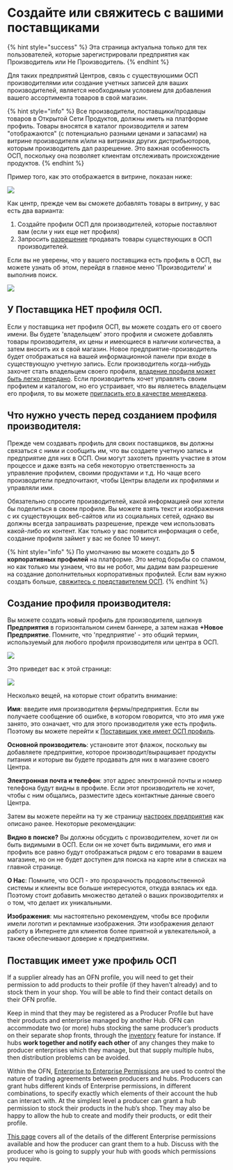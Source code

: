 # Создайте или свяжитесь с вашими поставщиками

{% hint style="success" %}
Эта страница актуальна только для тех пользователей, которые зарегистрировали предприятия как Производитель или Не Производитель.
{% endhint %}

Для таких предприятий Центров, связь с существуюшими ОСП производителями или создание учетных записей для ваших производителей, является необходимым условием для добавления вашего ассортимента товаров в свой магазин.

{% hint style="info" %}
Все производители, поставщики/продавцы товаров в Открытой Сети Продуктов, должны иметь на платформе профиль. Товары вносятся в каталог производителя и затем "отображаются" \(с потенциально разными ценами и запасами\) на витрине производителя и/или на витринах других дистрибьюторов, которым производитель дал разрешение. Это важная особенность ОСП, поскольку она позволяет клиентам отслеживать происхождение продуктов.
{% endhint %}

Пример того, как это отображается в витрине, показан ниже:

![](../../.gitbook/assets/producernote.png)

Как центр, прежде чем вы сможете добавлять товары в витрину, у вас есть два варианта:

1. Создайте профили ОСП для производителей, которые поставляют вам \(если у них еще нет профиля\)
2. Запросить [разрешение](enterprise-to-enterprise-permissions-e2es.md) продавать товары существующих в ОСП производителей.

Если вы не уверены, что у вашего поставщика есть профиль в ОСП, вы можете узнать об этом, перейдя в главное меню 'Производители' и выполнив поиск.

![](../../.gitbook/assets/searchproducer.jpg)

## У Поставщика НЕТ профиля ОСП.

Если у поставщика нет профиля ОСП, вы можете создать его от своего имени. Вы будете 'владельцем' этого профиля и сможете добавлять товары производителя, их цены и имеющиеся в наличии количества, а затем вносить их в свой магазин. Новое предприятие-производитель будет отображаться на вашей информационной панели при входе в существующую учетную запись. Если производитель когда-нибудь захочет стать владельцем своего профиля, [владение профиля может быть легко передано](transfer-ownership.md). Если производитель хочет управлять своим профилем и каталогом, но его устраивает, что вы являетесь владельцем его профиля, то вы можете [пригласить его в качестве менеджера](enterprise-settings.md#users).

## Что нужно учесть перед созданием профиля производителя:

Прежде чем создавать профиль для своих поставщиков, вы должны связаться с ними и сообщить им, что вы создаете учетную запись и предприятие для них в ОСП. Они могут захотеть принять участие в этом процессе и даже взять на себя некоторую ответственность за управление профилем, своими продуктами и т.д. Но чаще всего производители предпочитают, чтобы Центры владели их профилями и управляли ими.

Обязательно спросите производителей, какой информацией они хотели бы поделиться в своем профиле. Вы можете взять текст и изображения с их существующих веб-сайтов или из социальных сетей, однако вы должны всегда запрашивать разрешение, прежде чем использовать какой-либо их контент. Как только у вас появится информация о себе, создание профиля займет у вас не более 10 минут.

{% hint style="info" %}
По умолчанию вы можете создать до **5 корпоративных профилей** на платформе. Это метод борьбы со спамом, но как только мы узнаем, что вы не робот, мы дадим вам разрешение на создание дополнительных корпоративных профилей. Если вам нужно создать больше, [свяжитесь с представителем ОСП](https://about.openfoodnetwork.ru/contact/).
{% endhint %}

## Создание профиля производителя:

Вы можете создать новый профиль для производителя, щелкнув **Предприятия** в горизонтальном синем баннере, а затем нажав **+Новое Предприятие**. Помните, что 'предприятие' - это общий термин, используемый для любого профиля производителя или центра в ОСП.

![](../../.gitbook/assets/new-enterprise.png)

Это приведет вас к этой странице:

![](../../.gitbook/assets/newenterprise.jpg)

Несколько вещей, на которые стоит обратить внимание:

**Имя**: введите имя производителя фермы/предприятия. Если вы получаете сообщение об ошибке, в котором говорится, что это имя уже занято, это означает, что для этого производителя уже есть профиль. Поэтому вы можете перейти к [Поставищик уже имеет ОСП профиль](create-or-connect-with-your-supplying-producers.md#postavshik-imeet-uzhe-profil-osp).

**Основной производитель**: установите этот флажок, поскольку вы добавляете предприятие, которое производит/выращивает продукты питания и которые вы будете продавать для них в магазине своего Центра.

**Электронная почта и телефон**: этот адрес электронной почты и номер телефона будут видны в профиле. Если этот производитель не хочет, чтобы с ним общались, разместите здесь контактные данные своего Центра.

Затем вы можете перейти на ту же страницу [настроек предприятия](enterprise-settings.md) как описано ранее. Некоторые рекомендации:

**Видно в поиске?** Вы должны обсудить с производителем, хочет ли он быть видимыми в ОСП. Если он не хочет быть видимыми, его имя и профиль все равно будут отображаться рядом с его товарами в вашем магазине, но он не будет доступен для поиска на карте или в списках на главной странице.

**О Нас**: Помните, что ОСП - это прозрачность продовольственной системы и клиенты все больше интересуются, откуда взялась их еда. Поэтому стоит добавить множество деталей о ваших производителях и о том, что делает их уникальными.

**Изображения**: мы настоятельно рекомендуем, чтобы все профили имели логотип и рекламные изображения. Эти изображения делают работу в Интернете для клиентов более приятной и увлекательной, а также обеспечивают доверие к предприятиям.

## Поставщик имеет уже профиль ОСП

If a supplier already has an OFN profile, you will need to get their permission to add products to their profile \(if they haven’t already\) and to stock them in your shop. You will be able to find their contact details on their OFN profile.

Keep in mind that they may be registered as a Producer Profile but have their products and enterprise managed by another Hub. OFN can accommodate two \(or more\) hubs stocking the same producer’s products on their separate shop fronts, through the [inventory](../products-1/inventory-tool.md) feature for instance. If hubs **work together and notify each other** of any changes they make to producer enterprises which they manage, but that supply multiple hubs, then distribution problems can be avoided.

Within the OFN, [Enterprise to Enterprise Permissions](enterprise-to-enterprise-permissions-e2es.md) are used to control the nature of trading agreements between producers and hubs. Producers can grant hubs different kinds of Enterprise permissions, in different combinations, to specify exactly which elements of their account the hub can interact with. At the simplest level a producer can grant a hub permission to stock their products in the hub’s shop. They may also be happy to allow the hub to create and modify their products, or edit their profile.

[This page](enterprise-to-enterprise-permissions-e2es.md) covers all of the details of the different Enterprise permissions available and how the producer can grant them to a hub. Discuss with the producer who is going to supply your hub with goods which permissions you require.

